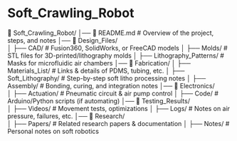 # Soft_Crawling_Robot

📂 Soft_Crawling_Robot/
│── 📜 README.md          # Overview of the project, steps, and notes
│── 📂 Design_Files/      
│    ├── CAD/             # Fusion360, SolidWorks, or FreeCAD models
│    ├── Molds/           # STL files for 3D-printed/lithography molds
│    ├── Lithography_Patterns/  # Masks for microfluidic air chambers
│── 📂 Fabrication/
│    ├── Materials_List/  # Links & details of PDMS, tubing, etc.
│    ├── Soft_Lithography/  # Step-by-step soft litho processing notes
│    ├── Assembly/        # Bonding, curing, and integration notes
│── 📂 Electronics/       
│    ├── Actuation/       # Pneumatic circuit & air pump control
│    ├── Code/            # Arduino/Python scripts (if automating)
│── 📂 Testing_Results/   
│    ├── Videos/          # Movement tests, optimizations
│    ├── Logs/            # Notes on air pressure, failures, etc.
│── 📂 Research/         
│    ├── Papers/          # Related research papers & documentation
│    ├── Notes/           # Personal notes on soft robotics
